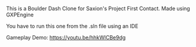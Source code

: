 This is a Boulder Dash Clone for Saxion's Project First Contact. Made using GXPEngine

You have to run this one from the .sln file using an IDE

Gameplay Demo: https://youtu.be/hhkWlCBe9dg
